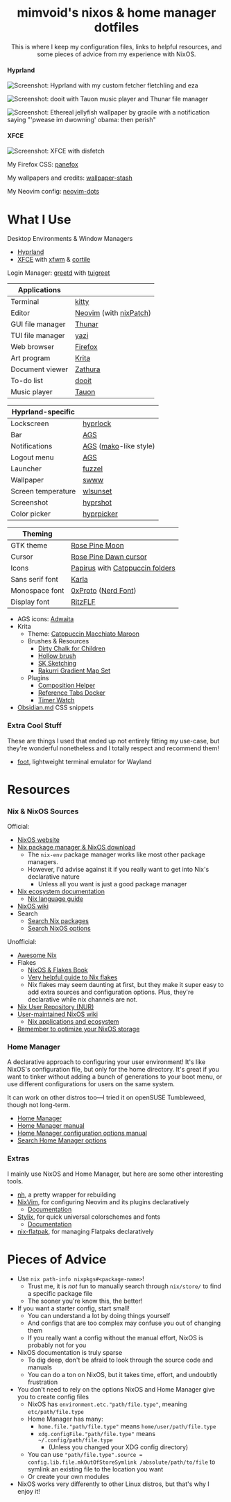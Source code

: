 <div align="center">

# mimvoid's nixos & home manager dotfiles

This is where I keep my configuration files, links to helpful resources, and some pieces of advice from my experience with NixOS.

</div>

#### Hyprland

![Screenshot: Hyprland with my custom fetcher fletchling and eza][i1]

![Screenshot: dooit with Tauon music player and Thunar file manager][i2]

![Screenshot: Ethereal jellyfish wallpaper by gracile with a notification saying "'pwease im dwowning' obama: then perish"][i3]

#### XFCE

![Screenshot: XFCE with disfetch][i4]

My Firefox CSS: [panefox][1]

My wallpapers and credits: [wallpaper-stash][2]

My Neovim config: [neovim-dots][3]

[i1]: assets/2024-11-27_hyprland-1.png
[i2]: assets/2024-11-27_hyprland-2.png
[i3]: assets/2024-11-27_hyprland-3.png
[i4]: assets/2024-07-09_xfce.png
[1]: https://github.com/mimvoid/panefox
[2]: https://github.com/mimvoid/wallpaper-stash
[3]: https://github.com/mimvoid/neovim-dots

# What I Use

Desktop Environments & Window Managers

- [Hyprland][w1]
- [XFCE][w2] with [xfwm][w3] & [cortile][w4]

Login Manager: [greetd][w5] with [tuigreet][w6]

[w1]: https://hyprland.org
[w2]: https://xfce.org
[w3]: https://docs.xfce.org/xfce/xfwm4/start
[w4]: https://github.com/leukipp/cortile
[w5]: https://sr.ht/~kennylevinsen/greetd
[w6]: https://github.com/apognu/tuigreet

| Applications     |                                    |
| ---------------- | ---------------------------------- |
| Terminal         | [kitty][a1]                        |
| Editor           | [Neovim][a2] (with [nixPatch][a3]) |
| GUI file manager | [Thunar][a4]                       |
| TUI file manager | [yazi][a5]                         |
| Web browser      | [Firefox][a6]                      |
| Art program      | [Krita][a7]                        |
| Document viewer  | [Zathura][a8]                      |
| To-do list       | [dooit][a9]                        |
| Music player     | [Tauon][a10]                       |

[a1]: https://sw.kovidgoyal.net/kitty
[a2]: https://neovim.io
[a3]: https://github.com/NicoElbers/nixPatch-nvim
[a4]: https://docs.xfce.org/xfce/thunar/start
[a5]: https://github.com/sxyazi/yazi
[a6]: https://firefox.com
[a7]: https://krita.org
[a8]: https://git.pwmt.org/pwmt/zathura
[a9]: https://github.com/dooit-org/dooit
[a10]: https://tauonmusicbox.rocks

| Hyprland-specific  |                                   |
| ------------------ | --------------------------------- |
| Lockscreen         | [hyprlock][h1]                    |
| Bar                | [AGS][h2]                         |
| Notifications      | [AGS][h2] ([mako][h3]-like style) |
| Logout menu        | [AGS][h2]                         |
| Launcher           | [fuzzel][h4]                      |
| Wallpaper          | [swww][h5]                        |
| Screen temperature | [wlsunset][h6]                    |
| Screenshot         | [hyprshot][h7]                    |
| Color picker       | [hyprpicker][h8]                  |

[h1]: https://wiki.hyprland.org/Hypr-Ecosystem
[h2]: https://github.com/Aylur/ags
[h3]: https://github.com/emersion/mako
[h4]: https://codeberg.org/dnkl/fuzzel
[h5]: https://github.com/LGFae/swww
[h6]: https://sr.ht/~kennylevinsen/wlsunset
[h7]: https://github.com/Gustash/hyprshot
[h8]: https://github.com/hyprwm/hyprpicker

| Theming         |                                             |
| --------------- | ------------------------------------------- |
| GTK theme       | [Rose Pine Moon][t1]                        |
| Cursor          | [Rose Pine Dawn cursor][t2]                 |
| Icons           | [Papirus][t3] with [Catppuccin folders][t4] |
| Sans serif font | [Karla][t5]                                 |
| Monospace font  | [0xProto][t6] ([Nerd Font][t7])     |
| Display font    | [RitzFLF][t8]                               |

[t1]: https://github.com/rose-pine/gtk
[t2]: https://github.com/rose-pine/cursor
[t3]: https://github.com/PapirusDevelopmentTeam/papirus-icon-theme
[t4]: https://github.com/catppuccin/papirus-folders
[t5]: https://github.com/googlefonts/karla
[t6]: https://github.com/0xType/0xProto
[t7]: https://www.nerdfonts.com
[t8]: https://moorstation.org/typoasis/designers/casady_greene/r_z.htm

- AGS icons: [Adwaita][e1]
- Krita
  - Theme: [Catppuccin Macchiato Maroon][e2]
  - Brushes & Resources
    - [Dirty Chalk for Children][e3]
    - [Hollow brush][e4]
    - [SK Sketching][e5]
    - [Rakurri Gradient Map Set][e6]
  - Plugins
    - [Composition Helper][e7]
    - [Reference Tabs Docker][e8]
    - [Timer Watch][e9]
- [Obsidian.md][e10] CSS snippets

[e1]: https://gitlab.gnome.org/GNOME/adwaita-icon-theme
[e2]: https://github.com/catppuccin/kde
[e3]: https://krita-artists.org/t/dirty-chalk-for-children-free/39643
[e4]: https://krita-artists.org/t/i-made-a-hollow-brush/92064
[e5]: https://krita-artists.org/t/sk-sketching-in-krita-v1/45795
[e6]: https://krita-artists.org/t/rakurri-gradient-map-set-free-gradient-maps/33381
[e7]: https://github.com/Grum999/CompositionHelper
[e8]: https://invent.kde.org/freyalupen/reference-tabs-docker
[e9]: https://github.com/EyeOdin/timer_watch
[e10]: https://obsidian.md

### Extra Cool Stuff

These are things I used that ended up not entirely fitting my use-case, but they're wonderful nonetheless and I totally respect and recommend them!

- [foot](https://codeberg.org/dnkl/foot), lightweight terminal emulator for Wayland

# Resources

### Nix & NixOS Sources

Official:

- [NixOS website][n1]
- [Nix package manager & NixOS download][n2]
  - The `nix-env` package manager works like most other package managers.
  - However, I'd advise against it if you really want to get into Nix's declarative nature
    - Unless all you want is just a good package manager
- [Nix ecosystem documentation][n3]
  - [Nix language guide][n4]
- [NixOS wiki][n5]
- Search
  - [Search Nix packages][n6]
  - [Search NixOS options][n7]

Unofficial:

- [Awesome Nix][n8]
- Flakes
  - [NixOS & Flakes Book][n9]
  - [Very helpful guide to Nix flakes][n10]
  - Nix flakes may seem daunting at first, but they make it super easy to add extra sources and configuration options. Plus, they're declarative while nix channels are not.
- [Nix User Repository (NUR)][n11]
- [User-maintained NixOS wiki][n12]
  - [Nix applications and ecosystem][n13]
- [Remember to optimize your NixOS storage][n14]

[n1]: https://nixos.org
[n2]: https://nixos.org/download
[n3]: https://nix.dev
[n4]: https://nix.dev/tutorials/nix-language
[n5]: https://wiki.nixos.org/wiki/NixOS_Wiki
[n6]: https://search.nixos.org/packages
[n7]: https://search.nixos.org/options
[n8]: https://github.com/nix-community/awesome-nix
[n9]: https://nixos-and-flakes.thiscute.world
[n10]: https://nixos-and-flakes.thiscute.world/nixos-with-flakes/introduction-to-flakes
[n11]: https://nur.nix-community.org
[n12]: https://nixos.wiki
[n13]: https://nixos.wiki/wiki/Applications
[n14]: https://www.reddit.com/r/NixOS/comments/1cunvdw/friendly_reminder_optimizestore_is_not_on_by

### Home Manager

A declarative approach to configuring your user environment! It's like NixOS's configuration file, but only for the home directory. It's great if you want to tinker without adding a bunch of generations to your boot menu, or use different configurations for users on the same system.

It can work on other distros too—I tried it on openSUSE Tumbleweed, though not long-term.

- [Home Manager][hm1]
- [Home Manager manual][hm2]
- [Home Manager configuration options manual][hm3]
- [Search Home Manager options][hm4]

[hm1]: https://github.com/nix-community/home-manager
[hm2]: https://nix-community.github.io/home-manager
[hm3]: https://nix-community.github.io/home-manager/options.xhtml
[hm4]: https://home-manager-options.extranix.com

### Extras

I mainly use NixOS and Home Manager, but here are some other interesting tools.

- [nh][em1], a pretty wrapper for rebuilding
- [NixVim][em2], for configuring Neovim and its plugins declaratively
  - [Documentation][em3]
- [Stylix][em5], for quick universal colorschemes and fonts
  - [Documentation][em6]
- [nix-flatpak][em4], for managing Flatpaks declaratively

[em1]: https://github.com/viperML/nh
[em2]: https://github.com/nix-community/nixvim
[em3]: https://nix-community.github.io/nixvim
[em5]: https://github.com/danth/stylix
[em6]: https://danth.github.io/stylix/options/nixos.html
[em4]: https://github.com/gmodena/nix-flatpak

# Pieces of Advice

- Use `nix path-info nixpkgs#<package-name>`!
  - Trust me, it is _not_ fun to manually search through `nix/store/` to find a specific package file
  - The sooner you're know this, the better!
- If you want a starter config, start small!
  - You can understand a lot by doing things yourself
  - And configs that are too complex may confuse you out of changing them
  - If you really want a config without the manual effort, NixOS is probably not for you
- NixOS documentation is truly sparse
  - To dig deep, don't be afraid to look through the source code and manuals
  - You can do a ton on NixOS, but it takes time, effort, and undoubtly frustration
- You don't need to rely on the options NixOS and Home Manager give you to create config files
  - NixOS has `environment.etc."path/file.type"`, meaning `etc/path/file.type`
  - Home Manager has many:
    - `home.file."path/file.type"` means `home/user/path/file.type`
    - `xdg.configFile."path/file.type"` means `~/.config/path/file.type`
      - (Unless you changed your XDG config directory)
  - You can use `"path/file.type".source = config.lib.file.mkOutOfStoreSymlink /absolute/path/to/file` to symlink an existing file to the location you want
  - Or create your own modules
- NixOS works very differently to other Linux distros, but that's why I enjoy it!
